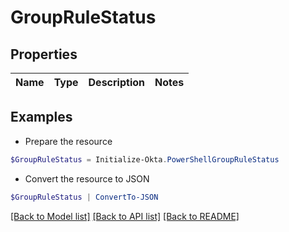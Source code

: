 # GroupRuleStatus
## Properties

Name | Type | Description | Notes
------------ | ------------- | ------------- | -------------

## Examples

- Prepare the resource
```powershell
$GroupRuleStatus = Initialize-Okta.PowerShellGroupRuleStatus 
```

- Convert the resource to JSON
```powershell
$GroupRuleStatus | ConvertTo-JSON
```

[[Back to Model list]](../README.md#documentation-for-models) [[Back to API list]](../README.md#documentation-for-api-endpoints) [[Back to README]](../README.md)

